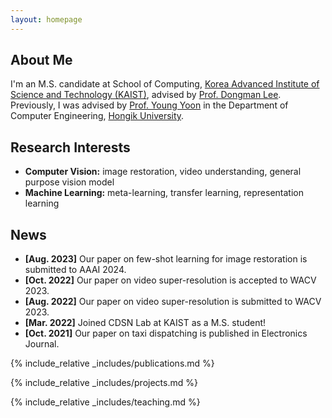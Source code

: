 ```yaml
---
layout: homepage
---
```


## About Me

I'm an M.S. candidate at School of Computing, <a href="https://www.kaist.ac.kr/en/">Korea Advanced Institute of Science and Technology (KAIST)</a>, advised by <a href="http://cds.kaist.ac.kr/cdsn/?p=29">Prof. Dongman Lee</a>. 
Previously, I was advised by <a href="https://apl.hongik.ac.kr/professor">Prof. Young Yoon</a> in the Department of Computer Engineering, <a href="https://en.hongik.ac.kr/index.do">Hongik University</a>. 

## Research Interests

- **Computer Vision:** image restoration, video understanding, general purpose vision model
- **Machine Learning:** meta-learning, transfer learning, representation learning

## News

- **[Aug. 2023]** Our paper on few-shot learning for image restoration is submitted to AAAI 2024.
- **[Oct. 2022]** Our paper on video super-resolution is accepted to WACV 2023.
- **[Aug. 2022]** Our paper on video super-resolution is submitted to WACV 2023.
- **[Mar. 2022]** Joined CDSN Lab at KAIST as a M.S. student!
- **[Oct. 2021]** Our paper on taxi dispatching is published in Electronics Journal.

{% include_relative _includes/publications.md %}

{% include_relative _includes/projects.md %}

{% include_relative _includes/teaching.md %}